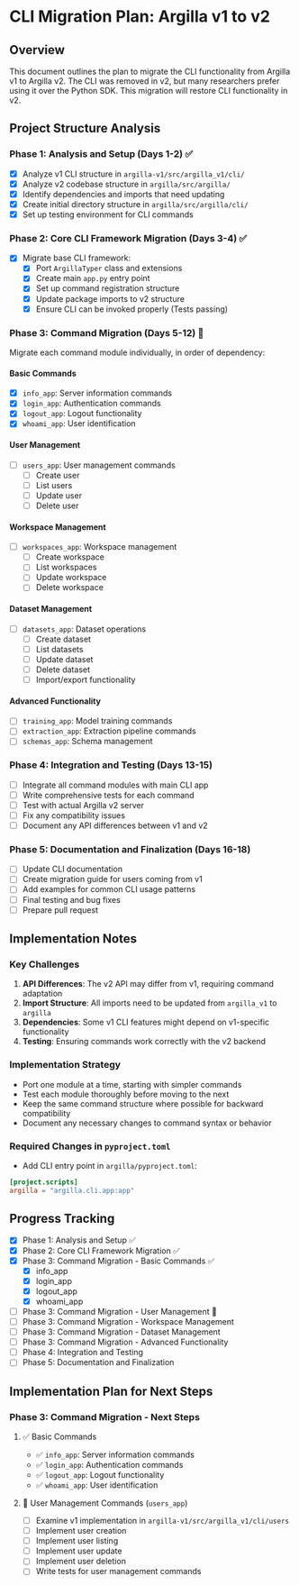 # CLI Migration Plan: Argilla v1 to v2

## Overview
This document outlines the plan to migrate the CLI functionality from Argilla v1 to Argilla v2. The CLI was removed in v2, but many researchers prefer using it over the Python SDK. This migration will restore CLI functionality in v2.

## Project Structure Analysis

### Phase 1: Analysis and Setup (Days 1-2) ✅
- [x] Analyze v1 CLI structure in `argilla-v1/src/argilla_v1/cli/`
- [x] Analyze v2 codebase structure in `argilla/src/argilla/`
- [x] Identify dependencies and imports that need updating
- [x] Create initial directory structure in `argilla/src/argilla/cli/`
- [x] Set up testing environment for CLI commands

### Phase 2: Core CLI Framework Migration (Days 3-4) ✅
- [x] Migrate base CLI framework:
  - [x] Port `ArgillaTyper` class and extensions
  - [x] Create main `app.py` entry point
  - [x] Set up command registration structure
  - [x] Update package imports to v2 structure
  - [x] Ensure CLI can be invoked properly (Tests passing)

### Phase 3: Command Migration (Days 5-12) 🔄
Migrate each command module individually, in order of dependency:

#### Basic Commands
- [x] `info_app`: Server information commands
- [x] `login_app`: Authentication commands
- [x] `logout_app`: Logout functionality
- [x] `whoami_app`: User identification

#### User Management
- [ ] `users_app`: User management commands
  - [ ] Create user
  - [ ] List users
  - [ ] Update user
  - [ ] Delete user

#### Workspace Management
- [ ] `workspaces_app`: Workspace management
  - [ ] Create workspace
  - [ ] List workspaces
  - [ ] Update workspace
  - [ ] Delete workspace

#### Dataset Management
- [ ] `datasets_app`: Dataset operations
  - [ ] Create dataset
  - [ ] List datasets
  - [ ] Update dataset
  - [ ] Delete dataset
  - [ ] Import/export functionality

#### Advanced Functionality
- [ ] `training_app`: Model training commands
- [ ] `extraction_app`: Extraction pipeline commands
- [ ] `schemas_app`: Schema management

### Phase 4: Integration and Testing (Days 13-15)
- [ ] Integrate all command modules with main CLI app
- [ ] Write comprehensive tests for each command
- [ ] Test with actual Argilla v2 server
- [ ] Fix any compatibility issues
- [ ] Document any API differences between v1 and v2

### Phase 5: Documentation and Finalization (Days 16-18)
- [ ] Update CLI documentation
- [ ] Create migration guide for users coming from v1
- [ ] Add examples for common CLI usage patterns
- [ ] Final testing and bug fixes
- [ ] Prepare pull request

## Implementation Notes

### Key Challenges
1. **API Differences**: The v2 API may differ from v1, requiring command adaptation
2. **Import Structure**: All imports need to be updated from `argilla_v1` to `argilla`
3. **Dependencies**: Some v1 CLI features might depend on v1-specific functionality
4. **Testing**: Ensuring commands work correctly with the v2 backend

### Implementation Strategy
- Port one module at a time, starting with simpler commands
- Test each module thoroughly before moving to the next
- Keep the same command structure where possible for backward compatibility
- Document any necessary changes to command syntax or behavior

### Required Changes in `pyproject.toml`
- Add CLI entry point in `argilla/pyproject.toml`:
```toml
[project.scripts]
argilla = "argilla.cli.app:app"
```

## Progress Tracking
- [x] Phase 1: Analysis and Setup ✅
- [x] Phase 2: Core CLI Framework Migration ✅
- [x] Phase 3: Command Migration - Basic Commands ✅
  - [x] info_app
  - [x] login_app
  - [x] logout_app
  - [x] whoami_app
- [ ] Phase 3: Command Migration - User Management 🔄
- [ ] Phase 3: Command Migration - Workspace Management
- [ ] Phase 3: Command Migration - Dataset Management
- [ ] Phase 3: Command Migration - Advanced Functionality
- [ ] Phase 4: Integration and Testing
- [ ] Phase 5: Documentation and Finalization

## Implementation Plan for Next Steps

### Phase 3: Command Migration - Next Steps
1. ✅ Basic Commands
   - ✅ `info_app`: Server information commands
   - ✅ `login_app`: Authentication commands
   - ✅ `logout_app`: Logout functionality
   - ✅ `whoami_app`: User identification

2. 🔄 User Management Commands (`users_app`)
   - [ ] Examine v1 implementation in `argilla-v1/src/argilla_v1/cli/users`
   - [ ] Implement user creation
   - [ ] Implement user listing
   - [ ] Implement user update
   - [ ] Implement user deletion
   - [ ] Write tests for user management commands